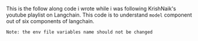 This is the follow along code i wrote while i was following KrishNaik's youtube playlist on Langchain. This code is to understand `model` component out of six components of langchain.

```
Note: the env file variables name should not be changed
```